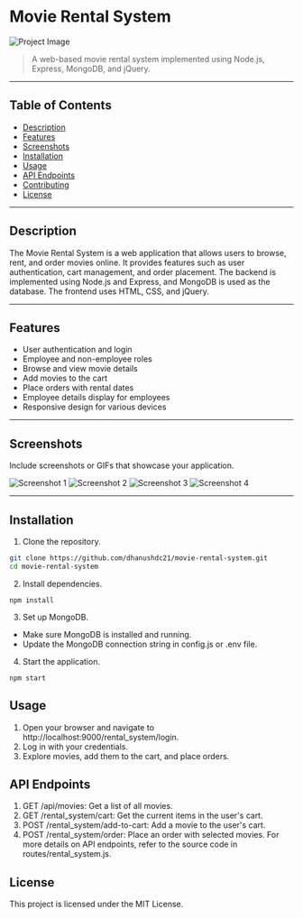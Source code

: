 # Movie Rental System

![Project Image]([url_to_project_image](https://raw.githubusercontent.com/dhanushdc21/Movie_Rental_Service/main/images/Screenshot%202024-01-06%20012956.png))

> A web-based movie rental system implemented using Node.js, Express, MongoDB, and jQuery.

---

## Table of Contents

- [Description](#description)
- [Features](#features)
- [Screenshots](#screenshots)
- [Installation](#installation)
- [Usage](#usage)
- [API Endpoints](#api-endpoints)
- [Contributing](#contributing)
- [License](#license)

---

## Description

The Movie Rental System is a web application that allows users to browse, rent, and order movies online. It provides features such as user authentication, cart management, and order placement. The backend is implemented using Node.js and Express, and MongoDB is used as the database. The frontend uses HTML, CSS, and jQuery.

---

## Features

- User authentication and login
- Employee and non-employee roles
- Browse and view movie details
- Add movies to the cart
- Place orders with rental dates
- Employee details display for employees
- Responsive design for various devices

---

## Screenshots

Include screenshots or GIFs that showcase your application.

![Screenshot 1]((https://raw.githubusercontent.com/dhanushdc21/Movie_Rental_Service/main/images/Screenshot%202024-01-06%20012956.png))
![Screenshot 2]((https://raw.githubusercontent.com/dhanushdc21/Movie_Rental_Service/main/images/Screenshot%202024-01-06%20013014.png))
![Screenshot 3]((https://raw.githubusercontent.com/dhanushdc21/Movie_Rental_Service/main/images/Screenshot%202024-01-06%20013030.png))
![Screenshot 4]((https://raw.githubusercontent.com/dhanushdc21/Movie_Rental_Service/main/images/Screenshot%202024-01-06%20013043.png))


---

## Installation

1. Clone the repository.

```bash
git clone https://github.com/dhanushdc21/movie-rental-system.git
cd movie-rental-system
```
2. Install dependencies.
```
npm install
```
3. Set up MongoDB.
- Make sure MongoDB is installed and running.
- Update the MongoDB connection string in config.js or .env file.

4. Start the application.
```
npm start
```

## Usage

1. Open your browser and navigate to http://localhost:9000/rental_system/login.
2. Log in with your credentials.
3. Explore movies, add them to the cart, and place orders.

## API Endpoints

1. GET /api/movies: Get a list of all movies.
2. GET /rental_system/cart: Get the current items in the user's cart.
3. POST /rental_system/add-to-cart: Add a movie to the user's cart.
4. POST /rental_system/order: Place an order with selected movies.
 For more details on API endpoints, refer to the source code in routes/rental_system.js.

## License

This project is licensed under the MIT License.
